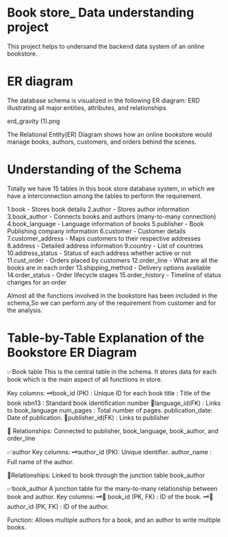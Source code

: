 # Book store_ Data understanding project
This project helps to undersand the backend data system of an online bookstore.

# ER diagram
The database schema is visualized in the following ER diagram:
ERD illustrating all major entities, attributes, and relationships

erd_gravity (1).png

The Relational Entity(ER) Diagram shows how an online bookstore would manage books, authors, customers, and orders behind the scenes.

# Understanding of the Schema

Totally we have 15 tables in this book store database system, in which we have a interconnection among the tables to perform the requirement.

1.book             -  Stores book details
2.author	         -  Stores author information
3.book_author      -	Connects books and authors (many-to-many connection)
4.book_language    -  Language information of books
5.publisher        -	Book Publishing company information
6.customer	       -  Customer details
7.customer_address -	Maps customers to their respective addresses
8.address	         -  Detailed address information 
9.country	         -  List of countries
10.address_status	 -  Status of each address whether active or not
11.cust_order	     -  Orders placed by customers
12.order_line	     -  What are all the books are in each order
13.shipping_method -  Delivery options available
14.order_status	   -  Order lifecycle stages
15.order_history	 -  Timeline of status changes for an order

Almost all the functions involved in the bookstore has been included in the schema,So we can perform any of the requirement from customer and for the analysis.

# Table-by-Table Explanation of the Bookstore ER Diagram

✅Book table
This is the central table in the schema. It stores data for each book which is the main aspect of all functiions in store.

Key columns:
🗝️book_id (PK)    : Unique ID for each book
   title           : Title of the book
   isbn13          : Standard book identification number
🔗language_id(FK)  : Links to book_language 
   num_pages       : Total number of pages.
   publication_date: Date of publication.
🔗publisher_id(FK) : Links to publisher

📎 Relationships:
Connected to publisher, book_language, book_author, and order_line

✅author
Key columns:
🗝️author_id (PK): Unique identifier.
  author_name  : Full name of the author.
   
📎Relationships:
 Linked to book through the junction table book_author

✅book_author
A junction table for the many-to-many relationship between book and author.
Key columns:
  🗝️🔗 book_id (PK, FK)   : ID of the book.
  🗝️🔗 author_id (PK, FK) : ID of the author.
  
Function:
Allows multiple authors for a book, and an author to write multiple books.








  
